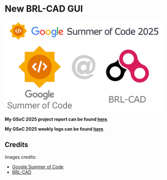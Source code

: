 # New BRL-CAD GUI

![](assets/GSoC25.png)
![](assets/GSoC_at_BRL-CAD.png)

**My GSoC 2025 project report can be found [here](https://lorenzopegorari.github.io/GSoC25-report/report)**.

**My GSoC 2025 weekly logs can be found [here](https://lorenzopegorari.github.io/GSoC25-report/logs)**.

## Credits
Images credits:
- [Google Summer of Code](https://summerofcode.withgoogle.com/)
- [BRL-CAD](https://brlcad.org/)

